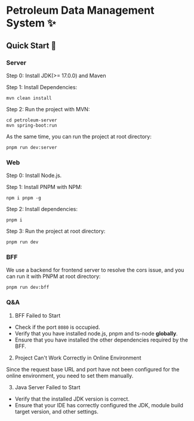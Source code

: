 # Petroleum Data Management System ✨

## Quick Start 🚀

### Server

Step 0: Install JDK(>= 17.0.0) and Maven

Step 1: Install Dependencies:
```shell
mvn clean install
```

Step 2: Run the project with MVN:
```shell
cd petroleum-server
mvn spring-boot:run
```
As the same time, you can run the project at root directory:
```shell
pnpm run dev:server
```

### Web

Step 0: Install Node.js.

Step 1: Install PNPM with NPM:

```shell
npm i pnpm -g
```

Step 2: Install dependencies:

```shell
pnpm i 
```

Step 3: Run the project at root directory:
```shell
pnpm run dev
```

### BFF
We use a backend for frontend server to resolve the cors issue, and you can run it with PNPM at root directory:
```shell
pnpm run dev:bff
```

### Q&A

1. BFF Failed to Start

- Check if the port `8080` is occupied.
- Verify that you have installed node.js, pnpm and ts-node **globally**.  
- Ensure that you have installed the other dependencies required by the BFF.

2. Project Can't Work Correctly in Online Environment

Since the request base URL and port have not been configured for the online environment, you need to set them manually.

3. Java Server Failed to Start

- Verify that the installed JDK version is correct.
- Ensure that your IDE has correctly configured the JDK, module build target version, and other settings.